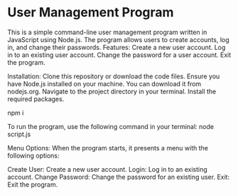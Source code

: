 # User Management Program
This is a simple command-line user management program written in JavaScript using Node.js. The program allows users to create accounts, log in, and change their passwords.
Features:
Create a new user account.
Log in to an existing user account.
Change the password for a user account.
Exit the program.

Installation:
Clone this repository or download the code files.
Ensure you have Node.js installed on your machine. You can download it from nodejs.org.
Navigate to the project directory in your terminal.
Install the required packages.

npm i

To run the program, use the following command in your terminal: node script.js

Menu Options:
When the program starts, it presents a menu with the following options:

Create User: Create a new user account.
Login: Log in to an existing account.
Change Password: Change the password for an existing user.
Exit: Exit the program.

